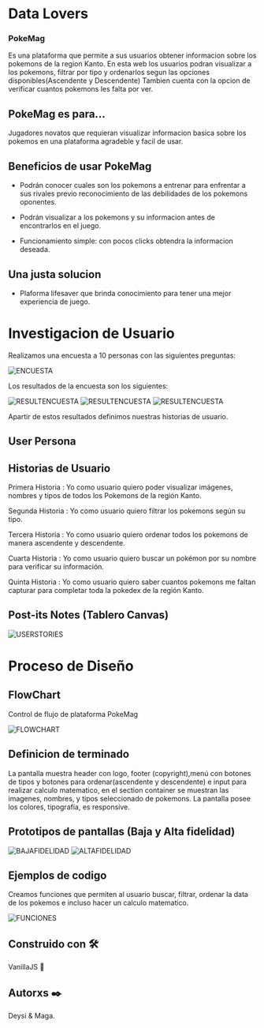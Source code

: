 # Data Lovers

### PokeMag 

Es una plataforma que permite a sus usuarios obtener informacion sobre los pokemons de la region Kanto. En esta web los usuarios podran visualizar a los pokemons, filtrar por tipo y ordenarlos segun las opciones disponibles(Ascendente y Descendente) Tambien cuenta con la opcion de verificar cuantos pokemons les falta por ver.

## PokeMag es para...

Jugadores novatos que requieran visualizar informacion basica sobre los pokemos en una plataforma agradeble y facil de usar. 

## Beneficios de usar PokeMag

+ Podrán conocer cuales son los pokemons a entrenar para enfrentar a sus rivales previo reconocimiento de las debilidades de los pokemons oponentes.

+ Podrán visualizar a los pokemons y su informacion antes de encontrarlos en el juego.

+ Funcionamiento simple: con pocos clicks obtendra la informacion deseada.

## Una justa solucion 

+ Plaforma lifesaver que brinda conocimiento para tener una mejor experiencia de juego.

# Investigacion de Usuario

Realizamos una encuesta a 10 personas con las siguientes preguntas:

![ENCUESTA](README/Encuesta.PNG)

Los resultados de la encuesta son los siguientes:

![RESULTENCUESTA](README/resultado1.PNG)
![RESULTENCUESTA](README/resultado2.PNG)
![RESULTENCUESTA](README/resultado3.PNG)

Apartir de estos resultados definimos nuestras historias de usuario.

## User Persona 

## Historias de Usuario

Primera Historia 
    : Yo como usuario quiero poder visualizar imágenes, nombres y tipos de todos los Pokemons de la región Kanto.

Segunda Historia 
    : Yo como usuario quiero filtrar los pokemons según su tipo.

Tercera Historia 
    : Yo como usuario quiero ordenar todos los pokemons de manera ascendente y descendente.

Cuarta Historia 
    : Yo como usuario quiero buscar un pokémon por su nombre para verificar su información. 

Quinta Historia 
    : Yo como usuario quiero saber cuantos pokemons me faltan capturar para completar toda la pokedex de la región Kanto.

## Post-its Notes (Tablero Canvas) 

![USERSTORIES](README/userstoriesCanvas.jpeg)

# Proceso de Diseño

## FlowChart

Control de flujo de plataforma PokeMag

![FLOWCHART](README/flowchart.jpeg)

## Definicion de terminado 

La pantalla muestra header con logo, footer (copyright),menú con botones de tipos y botones para ordenar(ascendente y descendente) e input para realizar calculo matematico, en el section container se muestran las imagenes, nombres, y tipos seleccionado de pokemons. La pantalla posee los colores, tipografía, es responsive. 

## Prototipos de pantallas (Baja y Alta fidelidad)

![BAJAFIDELIDAD](README/bf3userstories.jpeg)
![ALTAFIDELIDAD](README/Fullstories.PNG)

## Ejemplos de codigo 

Creamos funciones que permiten al usuario buscar, filtrar, ordenar la data de los pokemos e incluso hacer un calculo matematico.

![FUNCIONES](README/FX.gif)

## Construido con 🛠️

VanillaJS 🍦

## Autorxs ✒️

Deysi & Maga.

